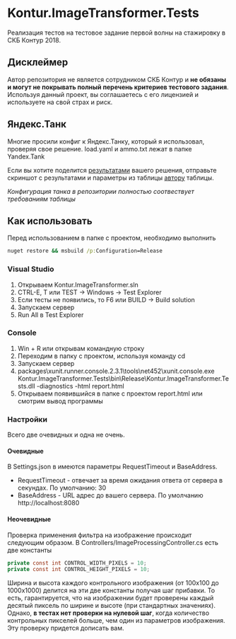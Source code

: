 # Kontur.ImageTransformer.Tests
Реализация тестов на тестовое задание первой волны на стажировку в СКБ Контур 2018.

## Дисклеймер
Автор репозитория не является сотрудником СКБ Контур и **не обязаны и могут не покрывать полный перечень критериев тестового задания**.
Используя данный проект, вы соглашаетесь с его лицензией и используете на свой страх и риск.

## Яндекс.Танк
Многие просили конфиг к Яндекс.Танку, который я использовал, проверяя свое решение. load.yaml и ammo.txt лежат в папке Yandex.Tank

Если вы хотите поделится [результатами](https://docs.google.com/spreadsheets/d/1STmc6E6h0-DJtSc9guihpTu9Z4hBeXkDLwhmFu6rqAk/edit#gid=0) вашего решения, 
отправьте скриншот с результатами и параметры из таблицы [автору](http://t.me/sparin) таблицы. 

_Конфигурация танка в репозитории полностью соотвествует требованиям таблицы_

## Как использовать
Перед использованием в папке с проектом, необходимо выполнить

```bat
nuget restore && msbuild /p:Configuration=Release
```
### Visual Studio
1. Открываем Kontur.ImageTransformer.sln
2. СTRL-E, T или TEST -> Windows -> Test Explorer
3. Если тесты не появились, то F6 или BUILD -> Build solution
4. Запускаем сервер
5. Run All в Test Explorer

### Console
1. Win + R или открывам командную строку
2. Переходим в папку с проектом, используя команду cd
3. Запускаем сервер
3. packages\xunit.runner.console.2.3.1\tools\net452\xunit.console.exe Kontur.ImageTransformer.Tests\bin\Release\Kontur.ImageTransformer.Tests.dll -diagnostics -html report.html
4. Открываем появившийся в папке с проектом report.html или смотрим вывод программы

### Настройки
Всего две очевидных и одна не очень.
#### Очевидные
В Settings.json в имеются параметры RequestTimeout и BaseAddress. 
* RequestTimeout - отвечает за время ожидания ответа от сервера в секундах. По умолчанию: 30
* BaseAddress - URL адрес до вашего сервера. По умолчанию http://localhost:8080
#### Неочевидные
Проверка применения фильтра на изображение происходит следующим образом. В Controllers/ImageProcessingController.cs есть две константы 
```C#
private const int CONTROL_WIDTH_PIXELS = 10;
private const int CONTROL_HEIGHT_PIXELS = 10;
```
Ширина и высота каждого контрольного изображения (от 100х100 до 1000х1000) делится на эти две константы получая шаг прибавки. 
То есть, гарантируется, что на изображении будет проверены каждый десятый пиксель по ширине и высоте (при стандартных значениях). 
Однако, **в тестах нет проверки на нулевой шаг**, когда количество контрольных пикселей больше, чем один из параметров изображения. 
Эту проверку придется дописать вам.
